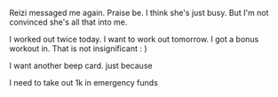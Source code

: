 
Reizi messaged me again. Praise be. I think she's just busy. But I'm not convinced she's all that into me.

I worked out twice today. I want to work out tomorrow. I got a bonus workout in. That is not insignificant : ) 

I want another beep card. just because

I need to take out 1k in emergency funds
